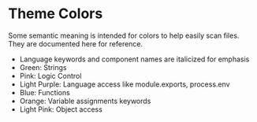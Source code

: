 # Theme Colors

Some semantic meaning is intended for colors to help easily scan files. They are
documented here for reference.

- Language keywords and component names are italicized for emphasis
- Green: Strings
- Pink: Logic Control
- Light Purple: Language access like module.exports, process.env
- Blue: Functions
- Orange: Variable assignments keywords
- Light Pink: Object access
